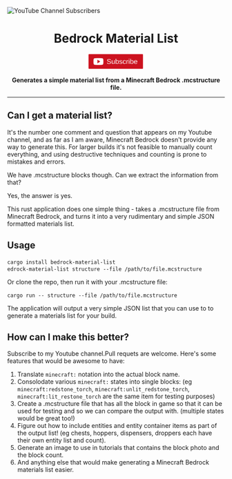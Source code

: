 ![YouTube Channel Subscribers](https://img.shields.io/youtube/channel/subscribers/UCXgqRZv7bHsKzwYBrtA9DFA?label=Youtube%20Subscribers&logo=Alaydriem&style=flat-square)

<div align="center">

  <h1>Bedrock Material List</h1>

  <a href="https://www.youtube.com/@Alaydriem"><img src="https://raw.githubusercontent.com/alaydriem/bedrock-material-list/master/docs/subscribe.png" width="140"/></a>

  <p>
    <strong>Generates a simple material list from a Minecraft Bedrock .mcstructure file.</strong>
  </p>
  <hr />
</div>

## Can I get a material list?

It's the number one comment and question that appears on my Youtube channel, and as far as I am aware, Minecraft Bedrock doesn't provide any way to generate this. For larger builds it's not feasible to manually count everything, and using destructive techniques and counting is prone to mistakes and errors.

We have .mcstructure blocks though. Can we extract the information from that?

Yes, the answer is yes.

This rust application does one simple thing - takes a .mcstructure file from Minecraft Bedrock, and turns it into a very rudimentary and simple JSON formatted materials list.

## Usage

```
cargo install bedrock-material-list
edrock-material-list structure --file /path/to/file.mcstructure
```

Or clone the repo, then run it with your .mcstructure file:

```
cargo run -- structure --file /path/to/file.mcstructure
```

The application will output a very simple JSON list that you can use to to generate a materials list for your build.

## How can I make this better?

Subscribe to my Youtube channel.Pull requets are welcome. Here's some features that would be awesome to have:

1. Translate `minecraft:` notation into the actual block name.
2. Consolodate various `minecraft:` states into single blocks: (eg `minecraft:redstone_torch`, `minecraft:unlit_redstone_torch`, `minecraft:lit_restone_torch` are the same item for testing purposes)
3. Create a .mcstructure file that has all the block in game so that it can be used for testing and so we can compare the output with. (multiple states would be great too!)
4. Figure out how to include entities and entity container items as part of the output list! (eg chests, hoppers, dispensers, droppers each have their own entity list and count).
5. Generate an image to use in tutorials that contains the block photo and the block count.
6. And anything else that would make generating a Minecraft Bedrock materials list easier.